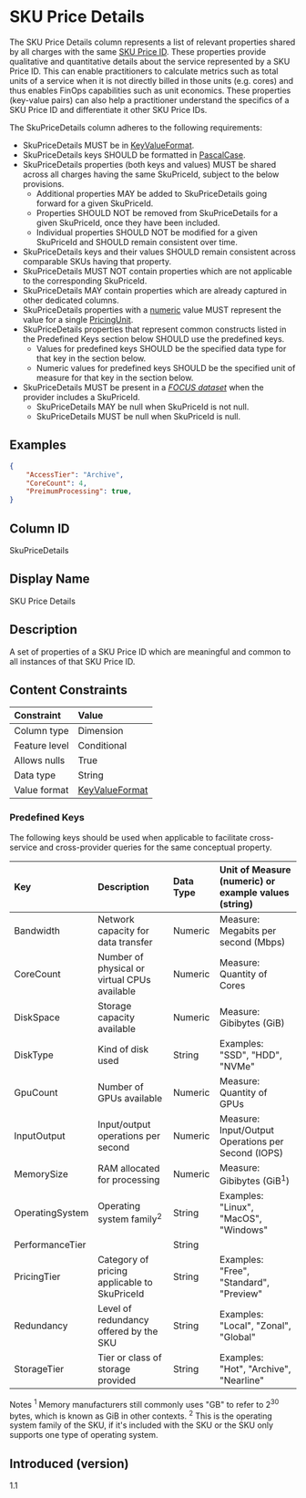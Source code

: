 # SKU Price Details

The SKU Price Details column represents a list of relevant properties shared by all charges with the same [SKU Price ID](#skupriceid). These properties provide qualitative and quantitative details about the service represented by a SKU Price ID. This can enable practitioners to calculate metrics such as total units of a service when it is not directly billed in those units (e.g. cores) and thus enables FinOps capabilities such as unit economics. These properties (key-value pairs) can also help a practitioner understand the specifics of a SKU Price ID and differentiate it other SKU Price IDs.

The SkuPriceDetails column adheres to the following requirements:

* SkuPriceDetails MUST be in [KeyValueFormat](#key-valueformat).
* SkuPriceDetails keys SHOULD be formatted in [PascalCase](#glossary:pascalcase).
* SkuPriceDetails properties (both keys and values) MUST be shared across all charges having the same SkuPriceId, subject to the below provisions.
  * Additional properties MAY be added to SkuPriceDetails going forward for a given SkuPriceId.
  * Properties SHOULD NOT be removed from SkuPriceDetails for a given SkuPriceId, once they have been included.
  * Individual properties SHOULD NOT be modified for a given SkuPriceId and SHOULD remain consistent over time.
* SkuPriceDetails keys and their values SHOULD remain consistent across comparable SKUs having that property.
* SkuPriceDetails MUST NOT contain properties which are not applicable to the corresponding SkuPriceId.
* SkuPriceDetails MAY contain properties which are already captured in other dedicated columns.
* SkuPriceDetails properties with a [numeric](#numeric-format) value MUST represent the value for a single [PricingUnit](#pricingunit).
* SkuPriceDetails properties that represent common constructs listed in the Predefined Keys section below SHOULD use the predefined keys.
  * Values for predefined keys SHOULD be the specified data type for that key in the section below.
  * Numeric values for predefined keys SHOULD be the specified unit of measure for that key in the section below.
* SkuPriceDetails MUST be present in a [*FOCUS dataset*](#glossary:FOCUS-dataset) when the provider includes a SkuPriceId.
  * SkuPriceDetails MAY be null when SkuPriceId is not null.
  * SkuPriceDetails MUST be null when SkuPriceId is null.

## Examples

```json
{
    "AccessTier": "Archive",
    "CoreCount": 4,
    "PreimumProcessing": true,
}
```

## Column ID

SkuPriceDetails

## Display Name

SKU Price Details

## Description

A set of properties of a SKU Price ID which are meaningful and common to all instances of that SKU Price ID.

## Content Constraints

| Constraint    | Value                              |
| :------------ | :--------------------------------- |
| Column type   | Dimension                          |
| Feature level | Conditional                        |
| Allows nulls  | True                               |
| Data type     | String                             |
| Value format  | [KeyValueFormat](#key-valueformat) |

### Predefined Keys

The following keys should be used when applicable to facilitate cross-service and cross-provider queries for the same conceptual property.

| Key                      | Description                                       | Data Type        | Unit of Measure (numeric) or example values (string)  |
| :----------------------- | :------------------------------------------------ | :--------------- | :---------------------------------------------------- |
| Bandwidth                | Network capacity for data transfer                | Numeric          | Measure: Megabits per second (Mbps)                   |
| CoreCount                | Number of physical or virtual CPUs available      | Numeric          | Measure: Quantity of Cores                            |
| DiskSpace                | Storage capacity available                        | Numeric          | Measure: Gibibytes (GiB)                              |
| DiskType                 | Kind of disk used                                 | String           | Examples: "SSD", "HDD", "NVMe"                        |
| GpuCount                 | Number of GPUs available                          | Numeric          | Measure: Quantity of GPUs                             |
| InputOutput              | Input/output operations per second                | Numeric          | Measure: Input/Output Operations per Second (IOPS)    |
| MemorySize               | RAM allocated for processing                      | Numeric          | Measure: Gibibytes (GiB<sup>1</sup>)                  | 
| OperatingSystem          | Operating system family<sup>2</sup>               | String           | Examples: "Linux", "MacOS", "Windows"                 |
| PerformanceTier          |                                                   | String           |                                                       |
| PricingTier              | Category of pricing applicable to SkuPriceId      | String           | Examples: "Free", "Standard", "Preview"               |
| Redundancy               | Level of redundancy offered by the SKU            | String           | Examples: "Local", "Zonal", "Global"                  |
| StorageTier              | Tier or class of storage provided                 | String           | Examples: "Hot", "Archive", "Nearline"                |

Notes
<sup>1</sup> Memory manufacturers still commonly uses "GB" to refer to 2<sup>30</sup> bytes, which is known as GiB in other contexts.
<sup>2</sup> This is the operating system family of the SKU, if it's included with the SKU or the SKU only supports one type of operating system.

## Introduced (version)

1.1
